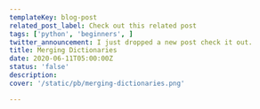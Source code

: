 ```yaml
---
templateKey: blog-post
related_post_label: Check out this related post
tags: ['python', 'beginners', ]
twitter_announcement: I just dropped a new post check it out.
title: Merging Dictionaries
date: 2020-06-11T05:00:00Z
status: 'false'
description:
cover: '/static/pb/merging-dictionaries.png'

---
```


<!--
<p style='text-align: center'>
<a href='https://waylonwalker.com/merging-dictionaries'>
  <img
    style='width:500px; max-width:80%; margin: auto;'
    src="https://images.waylonwalker.com/merging-dictionaries.png"
    alt="Read more from the Merging Dictionaries article"
  />
  </a>
</p>

-->
